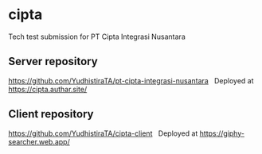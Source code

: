 # cipta
Tech test submission for PT Cipta Integrasi Nusantara

## Server repository
https://github.com/YudhistiraTA/pt-cipta-integrasi-nusantara
&nbsp;
Deployed at https://cipta.authar.site/

## Client repository
https://github.com/YudhistiraTA/cipta-client
&nbsp;
Deployed at https://giphy-searcher.web.app/
